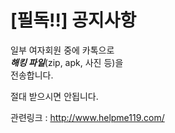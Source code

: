 # [필독!!] 공지사항
일부 여자회원 중에 카톡으로  
***해킹 파일***(zip, apk, 사진 등)을  
전송합니다.  
   
절대 받으시면 안됩니다.  
   
관련링크 : http://www.helpme119.com/   

